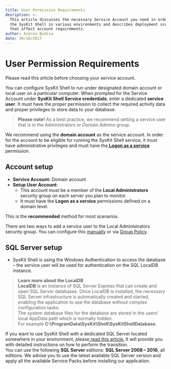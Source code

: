 ```yaml
---
title: User Permission Requirements
desription: >-
  This article discusses the necessary Service Account you need in order to run
  the SysKit Shell in various environments and describes deployment scenarios
  that affect account requirements.
author: Andrea Budisa
date: 30/10/2017
---
```


# User Permission Requirements

Please read this article before choosing your service account.

You can configure SysKit Shell to run under designated domain account or local user on a particular computer. When prompted for the Service Account under **SysKit Shell Service credentials**, enter a dedicated **service user**. It must have the proper permission to collect the required activity data and proper privileges to store data to your database.

> **Please note!** As a best practice, we recommend setting a service user that is in the Administrators or Domain Admins group.

We recommend using the **domain account** as the service account. In order for the account to be eligible for running the SysKit Shell service, it must have administrative privileges and must have the[ **Logon as a service**](../how-to/service-accounts/add-service-user-group-policy.md#set-logon-as-a-service-user-for-the-syskit-shell-service-user) permission.

## Account setup

* **Service Account:** Domain account
* **Setup User Account:**
  * This account must be a member of the **Local Administrators** security group on each server you plan to monitor.
  * It must have the **Logon as a service** permissions defined on a domain level.

This is the **recommended** method for most scenarios.

There are two ways to add a service user to the Local Administrators security group. You can configure this [manually](../how-to/service-accounts/add-service-user-manually.md) or via [Group Policy](../how-to/service-accounts/add-service-user-group-policy.md#add-service-user-to-local-administrators-security-group-through-restricted-groups).

## SQL Server setup

* SysKit Shell is using the Windows Authentication to access the database – the service user will be used for authentication on the SQL LocalDB instance.

> **Learn more about the LocalDB**  
> **LocalDB** is an instance of SQL Server Express that can create and open SQL Server databases. Once LocalDB is installed, the necessary SQL Server infrastructure is automatically created and started, enabling the application to use the database without complex configuration tasks.  
> The system database files for the database are stored in the users’ local AppData path which is normally hidden.  
> For example **C:\ProgramData\SysKit\Shell\SysKitShellDatabase**.

If you want to use SysKit Shell with a dedicated SQL Server located somewhere in your environment, please[ read this article.](../how-to/use-dedicated-sql-server.md) It will provide you with detailed instructions on how to perform the transition.  
You can use the following **SQL Server** editions: **SQL Server 2008 – 2016**, all editions. We advise you to use the latest available SQL Server version and apply all the available Service Packs before installing our application.



